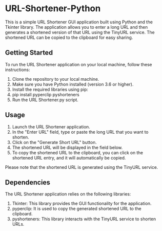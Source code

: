 # URL-Shortener-Python

This is a simple URL Shortener GUI application built using Python and the Tkinter library. The application allows you to enter a long URL and then generates a shortened version of that URL using the TinyURL service. The shortened URL can be copied to the clipboard for easy sharing.

## Getting Started

To run the URL Shortener application on your local machine, follow these instructions:

1. Clone the repository to your local machine.
2. Make sure you have Python installed (version 3.6 or higher).
3. Install the required libraries using pip:
4. pip install pyperclip pyshorteners
5. Run the URL Shortener.py script.

## Usage
1. Launch the URL Shortener application.
2. In the "Enter URL" field, type or paste the long URL that you want to shorten.
3. Click on the "Generate Short URL" button.
4. The shortened URL will be displayed in the field below.
5. To copy the shortened URL to the clipboard, you can click on the shortened URL entry, and it will automatically be copied.

Please note that the shortened URL is generated using the TinyURL service.

## Dependencies

The URL Shortener application relies on the following libraries:

1. Tkinter: This library provides the GUI functionality for the application.
2. pyperclip: It is used to copy the generated shortened URL to the clipboard.
3. pyshorteners: This library interacts with the TinyURL service to shorten URLs.

